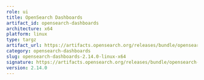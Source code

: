 ```yaml
---
role: ui
title: OpenSearch Dashboards
artifact_id: opensearch-dashboards
architecture: x64
platform: linux
type: targz
artifact_url: https://artifacts.opensearch.org/releases/bundle/opensearch-dashboards/2.14.0/opensearch-dashboards-2.14.0-linux-x64.tar.gz
category: opensearch-dashboards
slug: opensearch-dashboards-2.14.0-linux-x64
signature: https://artifacts.opensearch.org/releases/bundle/opensearch-dashboards/2.14.0/opensearch-dashboards-2.14.0-linux-x64.tar.gz.sig
version: 2.14.0
---
```


